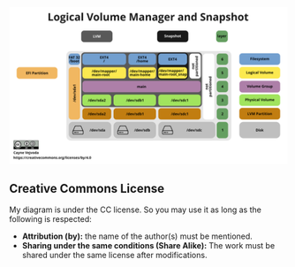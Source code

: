 ![](https://github.com/NakashiUGS/lvm_graphic/blob/main/lvm_graphic_3840x2160.png)

## Creative Commons License

My diagram is under the CC license. So you may use it as long as the following is respected:

* **Attribution (by):** the name of the author(s) must be mentioned.
* **Sharing under the same conditions (Share Alike):** The work must be shared under the same license after modifications.
